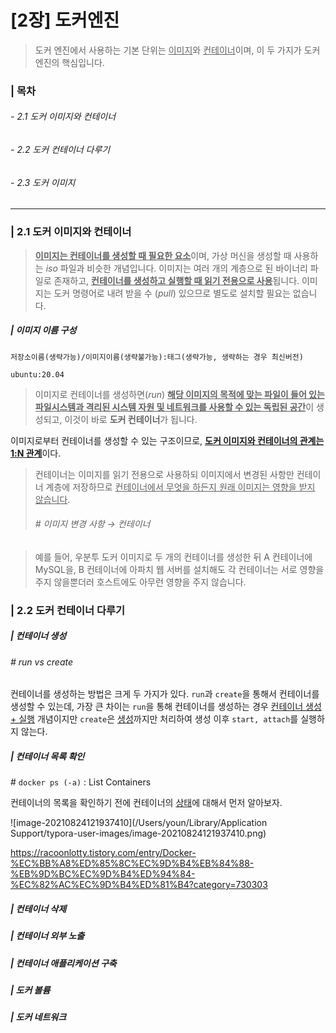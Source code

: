# [2장] 도커엔진 

> 도커 엔진에서 사용하는 기본 단위는 <u>이미지</u>와 <u>컨테이너</u>이며, 이 두 가지가 도커 엔진의 핵심입니다. 

### | 목차

###### - 2.1 도커 이미지와 컨테이너

###### - 2.2 도커 컨테이너 다루기

###### - 2.3 도커 이미지

___

### | 2.1 도커 이미지와 컨테이너

> <u>**이미지는 컨테이너를 생성할 때 필요한 요소**</u>이며, 가상 머신을 생성할 때 사용하는 *iso* 파일과 비슷한 개념입니다. 이미지는 여러 개의 계층으로 된 바이너리 파일로 존재하고, <u>**컨테이너를 생성하고 실행할 때 읽기 전용으로 사용**</u>됩니다. 이미지는 도커 명령어로 내려 받을 수 (*pull*) 있으므로 별도로 설치할 필요는 없습니다. 
>
> 

##### | 이미지 이름 구성

`저장소이름(생략가능)/이미지이름(생략불가능):태그(생략가능, 생략하는 경우 최신버전)`

`ubuntu:20.04`

> 이미지로 컨테이너를 생성하면(*run*) <u>**해당 이미지의 목적에 맞는 파일이 들어 있는 파일시스템과 격리된 시스템 자원 및 네트워크를 사용할 수 있는 독립된 공간**</u>이 생성되고, 이것이 바로 **도커 컨테이너**가 됩니다. 

이미지로부터 컨테이너를 생성할 수 있는 구조이므로, <u>**도커 이미지와 컨테이너의 관계는 1:N 관계**</u>이다.

> 컨테이너는 이미지를 읽기 전용으로 사용하되 이미지에서 변경된 사항만 컨테이너 계층에 저장하므로 <u>컨테이너에서 무엇을 하든지 원래 이미지는 영향을 받지 않습니다</u>. 
>
> ###### \# 이미지 변경 사항 → 컨테이너 

> 예를 들어, 우분투 도커 이미지로 두 개의 컨테이너를 생성한 뒤 A 컨테이너에 MySQL을, B 컨테이너에 아파치 웹 서버를 설치해도 각 컨테이너는 서로 영향을 주지 않을뿐더러 호스트에도 아무런 영향을 주지 않습니다. 

### | 2.2 도커 컨테이너 다루기 

##### | 컨테이너 생성 

###### \# run vs create 

컨테이너를 생성하는 방법은 크게 두 가지가 있다. `run`과 `create`을 통해서 컨테이너를 생성할 수 있는데, 가장 큰 차이는 `run`을 통해 컨테이너를 생성하는 경우 <u>컨테이너 생성 + 실행</u> 개념이지만 `create`은 <u>생성</u>까지만 처리하여 생성 이후 `start, attach`를 실행하지 않는다. 

##### | 컨테이너 목록 확인 

\# `docker ps (-a)` : List Containers

컨테이너의 목록을 확인하기 전에 컨테이너의 <u>상태</u>에 대해서 먼저 알아보자.

![image-20210824121937410](/Users/youn/Library/Application Support/typora-user-images/image-20210824121937410.png)

https://racoonlotty.tistory.com/entry/Docker-%EC%BB%A8%ED%85%8C%EC%9D%B4%EB%84%88-%EB%9D%BC%EC%9D%B4%ED%94%84-%EC%82%AC%EC%9D%B4%ED%81%B4?category=730303

##### | 컨테이너 삭제 

##### | 컨테이너 외부 노출 

##### | 컨테이너 애플리케이션 구축

##### | 도커 볼륨 

##### | 도커 네트워크 

